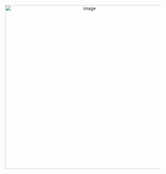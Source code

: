 <div align="center">
  
<img width="530" alt="image" src="https://user-images.githubusercontent.com/51442719/163228721-dcee9147-72fb-4255-b7cc-72bde915de5b.png">
